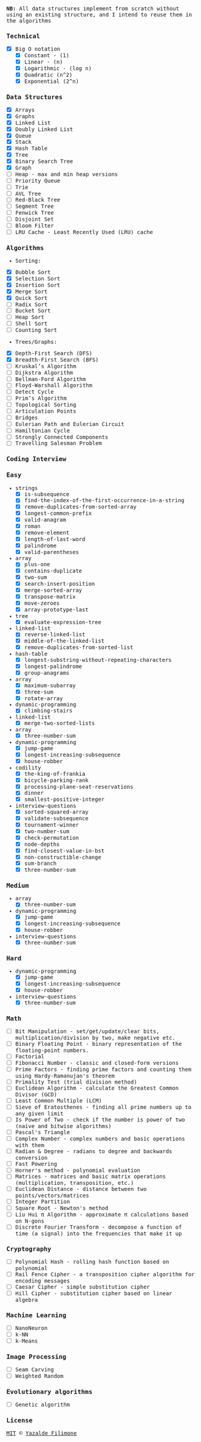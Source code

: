 <samp>

**NB:** All data structures implement from scratch without using an existing structure, and I intend to reuse them in the algorithms

### Technical

- [x] Big O notation
  - [x] Constant - (1)
  - [x] Linear - (n)
  - [x] Logarithmic - (log n)
  - [x] Quadratic (n^2)
  - [x] Exponential (2^n)

### Data Structures

- [x] Arrays
- [x] Graphs
- [x] Linked List
- [x] Doubly Linked List
- [x] Queue
- [x] Stack
- [x] Hash Table
- [x] Tree
- [x] Binary Search Tree
- [x] Graph
- [ ] Heap - max and min heap versions
- [ ] Priority Queue
- [ ] Trie
- [ ] AVL Tree
- [ ] Red-Black Tree
- [ ] Segment Tree
- [ ] Fenwick Tree
- [ ] Disjoint Set
- [ ] Bloom Filter
- [ ] LRU Cache - Least Recently Used (LRU) cache

### Algorithms

- Sorting:

- [x] Bubble Sort
- [x] Selection Sort
- [x] Insertion Sort
- [x] Merge Sort
- [x] Quick Sort
- [ ] Radix Sort
- [ ] Bucket Sort
- [ ] Heap Sort
- [ ] Shell Sort
- [ ] Counting Sort

- Trees/Graphs:

- [x] Depth-First Search (DFS)
- [x] Breadth-First Search (BFS)
- [ ] Kruskal’s Algorithm
- [ ] Dijkstra Algorithm
- [ ] Bellman-Ford Algorithm
- [ ] Floyd-Warshall Algorithm
- [ ] Detect Cycle
- [ ] Prim’s Algorithm
- [ ] Topological Sorting
- [ ] Articulation Points
- [ ] Bridges
- [ ] Eulerian Path and Eulerian Circuit
- [ ] Hamiltonian Cycle
- [ ] Strongly Connected Components
- [ ] Travelling Salesman Problem

### Coding Interview

### Easy

- strings
  - [x] is-subsequence
  - [x] find-the-index-of-the-first-occurrence-in-a-string
  - [x] remove-duplicates-from-sorted-array
  - [x] longest-common-prefix
  - [x] valid-anagram
  - [x] roman
  - [x] remove-element
  - [x] length-of-last-word
  - [x] palindrome
  - [x] valid-parentheses
- array
  - [x] plus-one
  - [x] contains-duplicate
  - [x] two-sum
  - [x] search-insert-position
  - [x] merge-sorted-array
  - [x] transpose-matrix
  - [x] move-zeroes
  - [x] array-prototype-last
- tree
  - [x] evaluate-expression-tree
- linked-list
  - [x] reverse-linked-list
  - [x] middle-of-the-linked-list
  - [x] remove-duplicates-from-sorted-list
- hash-table
  - [x] longest-substring-without-repeating-characters
  - [x] longest-palindrome
  - [x] group-anagrams
- array
  - [x] maximum-subarray
  - [x] three-sum
  - [x] rotate-array
- dynamic-programming
  - [x] climbing-stairs
- linked-list
  - [x] merge-two-sorted-lists
- array
  - [x] three-number-sum
- dynamic-programming
  - [x] jump-game
  - [x] longest-increasing-subsequence
  - [x] house-robber
- codility
  - [x] the-king-of-frankia
  - [x] bicycle-parking-rank
  - [x] processing-plane-seat-reservations
  - [x] dinner
  - [x] smallest-positive-integer
- interview-questions
  - [x] sorted-squared-array
  - [x] validate-subsequence
  - [x] tournament-winner
  - [x] two-number-sum
  - [x] check-permutation
  - [x] node-depths
  - [x] find-closest-value-in-bst
  - [x] non-constructible-change
  - [x] sum-branch
  - [x] three-number-sum

### Medium

- array
  - [x] three-number-sum
- dynamic-programming
  - [x] jump-game
  - [x] longest-increasing-subsequence
  - [x] house-robber
- interview-questions
  - [x] three-number-sum

### Hard

- dynamic-programming
  - [x] jump-game
  - [x] longest-increasing-subsequence
  - [x] house-robber
- interview-questions
  - [x] three-number-sum

### Math

- [ ] Bit Manipulation - set/get/update/clear bits, multiplication/division by two, make negative etc.
- [ ] Binary Floating Point - binary representation of the floating-point numbers.
- [ ] Factorial
- [ ] Fibonacci Number - classic and closed-form versions
- [ ] Prime Factors - finding prime factors and counting them using Hardy-Ramanujan's theorem
- [ ] Primality Test (trial division method)
- [ ] Euclidean Algorithm - calculate the Greatest Common Divisor (GCD)
- [ ] Least Common Multiple (LCM)
- [ ] Sieve of Eratosthenes - finding all prime numbers up to any given limit
- [ ] Is Power of Two - check if the number is power of two (naive and bitwise algorithms)
- [ ] Pascal's Triangle
- [ ] Complex Number - complex numbers and basic operations with them
- [ ] Radian & Degree - radians to degree and backwards conversion
- [ ] Fast Powering
- [ ] Horner's method - polynomial evaluation
- [ ] Matrices - matrices and basic matrix operations (multiplication, transposition, etc.)
- [ ] Euclidean Distance - distance between two points/vectors/matrices
- [ ] Integer Partition
- [ ] Square Root - Newton's method
- [ ] Liu Hui π Algorithm - approximate π calculations based on N-gons
- [ ] Discrete Fourier Transform - decompose a function of time (a signal) into the frequencies that make it up

### Cryptography

- [ ] Polynomial Hash - rolling hash function based on polynomial
- [ ] Rail Fence Cipher - a transposition cipher algorithm for encoding messages
- [ ] Caesar Cipher - simple substitution cipher
- [ ] Hill Cipher - substitution cipher based on linear algebra

### Machine Learning

- [ ] NanoNeuron
- [ ] k-NN
- [ ] k-Means

### Image Processing

- [ ] Seam Carving
- [ ] Weighted Random

### Evolutionary algorithms

- [ ] Genetic algorithm

### License

[MIT](https://github.com/yazaldefilimonepinto/algorithms/blob/main/LICENSE) © [Yazalde Filimone](https://www.linkedin.com/in/yazalde-filimone/)

</samp>
